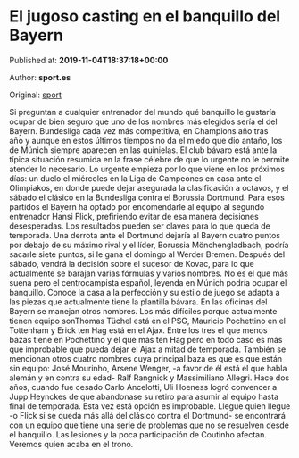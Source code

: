 
# El jugoso casting en el banquillo del Bayern

Published at: **2019-11-04T18:37:18+00:00**

Author: **sport.es**

Original: [sport](https://www.sport.es/es/noticias/bundesliga/jugoso-casting-banquillo-del-bayern-7714375)

Si preguntan a cualquier entrenador del mundo qué banquillo le gustaría ocupar de bien seguro que uno de los nombres más elegidos sería el del Bayern. Bundesliga cada vez más competitiva, en Champions año tras año y aunque en estos últimos tiempos no da el miedo que dio antaño, los de Múnich siempre aparecen en las quinielas.
El club bávaro está ante la típica situación resumida en la frase célebre de que lo urgente no le permite atender lo necesario. Lo urgente empieza por lo que viene en los próximos días: un duelo el miércoles en la Liga de Campeones en casa ante el Olimpiakos, en donde puede dejar asegurada la clasificación a octavos, y el sábado el clásico en la Bundesliga contra el Borussia Dortmund.
Para esos partidos el Bayern ha optado por encomendarle al equipo al segundo entrenador Hansi Flick, prefiriendo evitar de esa manera decisiones desesperadas. Los resultados pueden ser claves para lo que queda de temporada. Una derrota ante el Dortmund dejaría al Bayern cuatro puntos por debajo de su máximo rival y el líder, Borussia Mönchengladbach, podría sacarle siete puntos, si le gana el domingo al Werder Bremen.
Después del sábado, vendrá la decisión sobre el sucesor de Kovac, para lo que actualmente se barajan varias fórmulas y varios nombres. No es el que más suena pero el centrocampista español, leyenda en Múnich podría ocupar el banquillo. Conoce la casa a la perfección y su estilo de juego se adapta a las piezas que actualmente tiene la plantilla bávara.
En las oficinas del Bayern se manejan otros nombres. Los más difíciles porque actualmente tienen equipo sonThomas Tüchel está en el PSG, Mauricio Pochettino en el Tottenham y Erick ten Hag está en el Ajax. Entre los tres el que menos bazas tiene en Pochettino y el que más ten Hag pero en todo caso es más que improbable que pueda dejar el Ajax a mitad de temporada.
También se mencionan otros cuatro nombres cuya principal baza es que es que están sin equipo: José Mourinho, Arsene Wenger, -a favor de él está el que habla alemán y en contra su edad- Ralf Rangnick y Massimiliano Allegri.
Hace dos años, cuando fue cesado Carlo Ancelotti, Uli Hoeness logró convencer a Jupp Heynckes de que abandonase su retiro para asumir al equipo hasta final de temporada. Esta vez está opción es improbable.
Llegue quien llegue -o Flick si se queda más allá del clásico contra el Dortmund- se encontrará con un equipo que tiene una serie de problemas que no se resuelven desde el banquillo. Las lesiones y la poca participación de Coutinho afectan. Veremos quien acaba en el trono.
